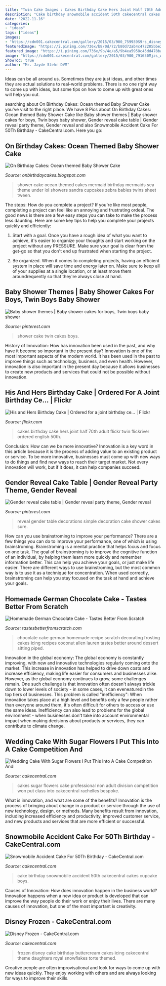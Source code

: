 ```yaml
---
title: "Twin Cake Images : Cakes Birthday Cake Hers Joint Half 70th Adult Flickr Twin Flickriver Ordered English 50th"
description: "Cake birthday snowmobile accident 50th cakecentral cakes cupcake boys"
date: "2022-11-16"
categories:
- "ideas"
tags: ["ideas"]
images:
- "https://cdn001.cakecentral.com/gallery/2015/03/900_759939S9rs_disney-frozen.jpg"
featuredImage: "https://i.pinimg.com/736x/b8/0d/72/b80d72ab4c472205bbe20a576722a21b--boy-baby-shower-cakes-twin-baby-showers.jpg"
featured_image: "https://i.pinimg.com/736x/9b/4e/a5/9b4ea5958c45dd478bac3ae7bdf6083a.jpg"
image: "https://cdn001.cakecentral.com/gallery/2015/03/900_791650Mjzs_wedding-cake-with-sugar-flowers-i-put-this-into-a-cake-competition-and-won-first-in-class-and-first-in-division-for-non-professional-adult.jpg"
ShowToc: true
author: "Mr. Jayde Stehr DVM"
---
```



Ideas can be all around us. Sometimes they are just ideas, and other times they are actual solutions to real-world problems. There is no one right way to come up with ideas, but some tips on how to come up with great ones will help you out.

	

		
searching about On Birthday Cakes: Ocean themed Baby Shower Cake you've visit to the right place. We have 8 Pics about On Birthday Cakes: Ocean themed Baby Shower Cake like Baby shower themes | Baby shower cakes for boys, Twin boys baby shower, Gender reveal cake table | Gender reveal party theme, Gender reveal and also Snowmobile Accident Cake For 50Th Birthday - CakeCentral.com. Here you go:
		
    
## On Birthday Cakes: Ocean Themed Baby Shower Cake

<img loading=lazy src="http://2.bp.blogspot.com/-Icj5m5_fP20/UFVI4ZiWUwI/AAAAAAAACGY/c6bR4AKIdrs/s1600/tween+mermaids+3.jpg" onerror="this.onerror=null;this.src='https://tse1.mm.bing.net/th?id=OIP.99dFd8TGsnAqTTDFDJ5YiwHaLG&amp;pid=15.1';" alt="On Birthday Cakes: Ocean themed Baby Shower Cake">

_Source: onbirthdaycakes.blogspot.com_

>shower cake ocean themed cakes mermaid birthday mermaids sea theme under lol showers sandra cupcakes zebra babies twins sheet tween. 

	

The steps: How do you complete a project?
If you're like most people, completing a project can feel like an annoying and frustrating ordeal. The good news is there are a few easy steps you can take to make the process less daunting. Here are some key tips to help you complete your projects quickly and efficiently:
1. Start with a goal. Once you have a rough idea of what you want to achieve, it's easier to organize your thoughts and start working on the project without any PRESSURE. Make sure your goal is clear from the get-go so that you don't end up frustrated when starting the project.

2. Be organized. When it comes to completing projects, having an efficient system in place will save time and energy later on. Make sure to keep all of your supplies at a single location, or at least move them aroundrequently so that they're always close at hand.

    
## Baby Shower Themes | Baby Shower Cakes For Boys, Twin Boys Baby Shower

<img loading=lazy src="https://i.pinimg.com/736x/b8/0d/72/b80d72ab4c472205bbe20a576722a21b--boy-baby-shower-cakes-twin-baby-showers.jpg" onerror="this.onerror=null;this.src='https://tse4.mm.bing.net/th?id=OIP.p5L5RwW6lTrkOgOlqfkddwHaMX&amp;pid=15.1';" alt="Baby shower themes | Baby shower cakes for boys, Twin boys baby shower">

_Source: pinterest.com_

>shower cake twin cakes boys. 

	

History of Innovation: How has innovation been used in the past, and why have it become so important in the present day?
Innovation is one of the most important aspects of the modern world. It has been used in the past to improve things such as technology, business, and even health. However, innovation is also important in the present day because it allows businesses to create new products and services that could not be possible without innovation.

    
## His And Hers Birthday Cake | Ordered For A Joint Birthday Ce… | Flickr

<img loading=lazy src="https://c1.staticflickr.com/5/4043/4298108592_bdfae9b5a9_b.jpg" onerror="this.onerror=null;this.src='https://tse3.mm.bing.net/th?id=OIP.833kbjAMzsE__wQciKQZ9QHaJ4&amp;pid=15.1';" alt="His and Hers Birthday Cake | Ordered for a joint birthday ce… | Flickr">

_Source: flickr.com_

>cakes birthday cake hers joint half 70th adult flickr twin flickriver ordered english 50th. 

	

Conclusion: How can we be more innovative?
Innovation is a key word in this article because it is the process of adding value to an existing product or service. To be more innovative, businesses must come up with new ways to do things and find new ways to reach their target market. Not every innovation will work, but if it does, it can help companies succeed.

    
## Gender Reveal Cake Table | Gender Reveal Party Theme, Gender Reveal

<img loading=lazy src="https://i.pinimg.com/736x/9b/4e/a5/9b4ea5958c45dd478bac3ae7bdf6083a.jpg" onerror="this.onerror=null;this.src='https://tse1.mm.bing.net/th?id=OIP.ST61ZJJQlOKesQTnLZTBSAHaJ3&amp;pid=15.1';" alt="Gender reveal cake table | Gender reveal party theme, Gender reveal">

_Source: pinterest.com_

>reveal gender table decorations simple decoration cake shower cakes sure. 

	

How can you use brainstroming to improve your performance?
There are a few things you can do to improve your performance, one of which is using brainstroming. Brainstroming is a mental practice that helps focus and focus on one task. The goal of brainstroming is to improve the cognitive function of an individual, by helping them learn more quickly and remember information better. This can help you achieve your goals, or just make life easier. There are different ways to use brainstroming, but the most common way is to use it as a technique for concentration. When used correctly, brainstroming can help you stay focused on the task at hand and achieve your goals.

    
## Homemade German Chocolate Cake - Tastes Better From Scratch

<img loading=lazy src="https://tastesbetterfromscratch.com/wp-content/uploads/2017/05/German-Chocolate-Cake-3.jpg" onerror="this.onerror=null;this.src='https://tse4.mm.bing.net/th?id=OIP.eh6gqO139ZXErkIkmiAlHAHaLG&amp;pid=15.1';" alt="Homemade German Chocolate Cake - Tastes Better From Scratch">

_Source: tastesbetterfromscratch.com_

>chocolate cake german homemade recipe scratch decorating frosting cakes icing recipes coconut allen lauren tastes better around dessert sitting piped. 

	

Innovation in the global economy:
The global economy is constantly improving, with new and innovative technologies regularly coming onto the market. This increase in innovation has helped to drive down costs and increase efficiency, making life easier for consumers and businesses alike. However, as the global economy continues to grow, some challenges remain. One such challenge is that innovation often doesn't always trickle down to lower levels of society - in some cases, it can eveneaturedin the top tiers of businesses. This problem is called "inefficiency": When innovation takes place at a high level and benefits only a few people rather than everyone around them, it's often difficult for others to access or use the same ideas. Inefficiency can also lead to problems for the global environment - when businesses don't take into account environmental impact when making decisions about products or services, they can contribute to climate change.

    
## Wedding Cake With Sugar Flowers I Put This Into A Cake Competition And

<img loading=lazy src="https://cdn001.cakecentral.com/gallery/2015/03/900_791650Mjzs_wedding-cake-with-sugar-flowers-i-put-this-into-a-cake-competition-and-won-first-in-class-and-first-in-division-for-non-professional-adult.jpg" onerror="this.onerror=null;this.src='https://tse3.mm.bing.net/th?id=OIP.RBYml_zXpteActHXHuKC0AHaLH&amp;pid=15.1';" alt="Wedding Cake With Sugar Flowers I Put This Into A Cake Competition And">

_Source: cakecentral.com_

>cakes sugar flowers cake professional non adult division competition won put class into cakecentral rachelles bespoke. 

	

What is innovation, and what are some of the benefits?
Innovation is the process of bringing about change in a product or service through the use of new technology, design, or methods. Many benefits result from innovation, including increased efficiency and productivity, improved customer service, and new products and services that are more efficient or successful.

    
## Snowmobile Accident Cake For 50Th Birthday - CakeCentral.com

<img loading=lazy src="https://cdn001.cakecentral.com/gallery/2015/03/900_438653IUZE_snowmobile-accident-cake-for-50th-birthday.jpg" onerror="this.onerror=null;this.src='https://tse4.mm.bing.net/th?id=OIP.v_jcr4McReZ666uqzfdGEAHaJ4&amp;pid=15.1';" alt="Snowmobile Accident Cake For 50Th Birthday - CakeCentral.com">

_Source: cakecentral.com_

>cake birthday snowmobile accident 50th cakecentral cakes cupcake boys. 

	

Causes of Innovation: How does innovation happen in the business world?
Innovation happens when a new idea or product is developed that can improve the way people do their work or enjoy their lives. There are many causes of innovation, but one of the most important is creativity.

    
## Disney Frozen - CakeCentral.com

<img loading=lazy src="https://cdn001.cakecentral.com/gallery/2015/03/900_759939S9rs_disney-frozen.jpg" onerror="this.onerror=null;this.src='https://tse1.mm.bing.net/th?id=OIP.ttR5zhd0yryKyndZNDeD1wHaJ4&amp;pid=15.1';" alt="Disney Frozen - CakeCentral.com">

_Source: cakecentral.com_

>frozen disney cake birthday buttercream cakes icing cakecentral theme daughters royal snowflakes torte themed. 

	

Creative people are often improvisational and look for ways to come up with new ideas quickly. They enjoy working with others and are always looking for ways to improve their skills.

